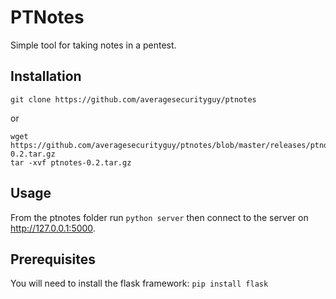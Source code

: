 # PTNotes
Simple tool for taking notes in a pentest.

## Installation
`git clone https://github.com/averagesecurityguy/ptnotes`

or

```
wget https://github.com/averagesecurityguy/ptnotes/blob/master/releases/ptnotes-0.2.tar.gz
tar -xvf ptnotes-0.2.tar.gz
```

## Usage

From the ptnotes folder run `python server` then connect to the server on http://127.0.0.1:5000.

## Prerequisites
You will need to install the flask framework: `pip install flask`
